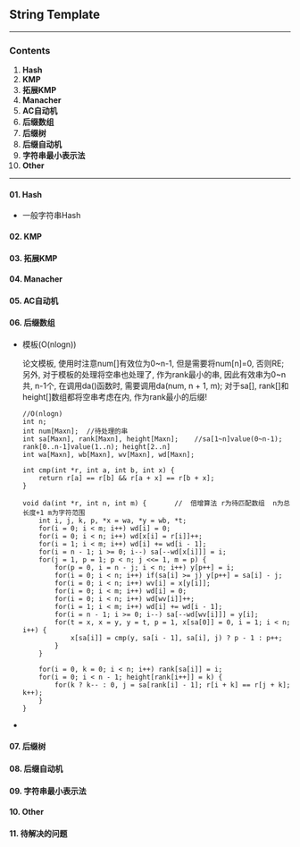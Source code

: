 ##  String Template
**********
### **Contents** 

1.  **Hash**   
2.  **KMP**  
3.  **拓展KMP**  
4.  **Manacher**  
5.  **AC自动机**  
6.  **后缀数组**  
7.  **后缀树**
8.	**后缀自动机**
9.	**字符串最小表示法** 
10. **Other**

----------------------------------------------------------

####    01. **Hash**  

*	一般字符串Hash  





####    02. **KMP**  

####    03. **拓展KMP**  

####    04. **Manacher**  

####    05. **AC自动机**  

####    06. **后缀数组**  

*	模板(O(nlogn))
	
	论文模板, 使用时注意num[]有效位为0~n-1, 但是需要将num[n]=0, 否则RE;另外, 对于模板的处理将空串也处理了, 作为rank最小的串, 因此有效串为0~n共, n-1个, 在调用da()函数时, 需要调用da(num, n + 1, m); 对于sa[], rank[]和height[]数组都将空串考虑在内, 作为rank最小的后缀!
		
		//O(nlogn)
		int n;
		int num[Maxn];  //待处理的串
		int sa[Maxn], rank[Maxn], height[Maxn];    //sa[1~n]value(0~n-1); rank[0..n-1]value(1..n); height[2..n]
		int wa[Maxn], wb[Maxn], wv[Maxn], wd[Maxn];
		
		int cmp(int *r, int a, int b, int x) {
			return r[a] == r[b] && r[a + x] == r[b + x];
		}
		
		void da(int *r, int n, int m) {       //  倍增算法 r为待匹配数组  n为总长度+1 m为字符范围
			int i, j, k, p, *x = wa, *y = wb, *t;
			for(i = 0; i < m; i++) wd[i] = 0;
			for(i = 0; i < n; i++) wd[x[i] = r[i]]++;
			for(i = 1; i < m; i++) wd[i] += wd[i - 1];
			for(i = n - 1; i >= 0; i--) sa[--wd[x[i]]] = i;
			for(j = 1, p = 1; p < n; j <<= 1, m = p) {
		        for(p = 0, i = n - j; i < n; i++) y[p++] = i;
		        for(i = 0; i < n; i++) if(sa[i] >= j) y[p++] = sa[i] - j;
		        for(i = 0; i < n; i++) wv[i] = x[y[i]];
		        for(i = 0; i < m; i++) wd[i] = 0;
		        for(i = 0; i < n; i++) wd[wv[i]]++;
		        for(i = 1; i < m; i++) wd[i] += wd[i - 1];
		        for(i = n - 1; i >= 0; i--) sa[--wd[wv[i]]] = y[i];
		        for(t = x, x = y, y = t, p = 1, x[sa[0]] = 0, i = 1; i < n; i++) {
		            x[sa[i]] = cmp(y, sa[i - 1], sa[i], j) ? p - 1 : p++;
				}
			}
		
		    for(i = 0, k = 0; i < n; i++) rank[sa[i]] = i;
		    for(i = 0; i < n - 1; height[rank[i++]] = k) {
		        for(k ? k-- : 0, j = sa[rank[i] - 1]; r[i + k] == r[j + k]; k++);
		    }
		}


*	

####    07. **后缀树**  

####    08. **后缀自动机**  

####    09. **字符串最小表示法**  

####    10. **Other**  

####    11. **待解决的问题**  